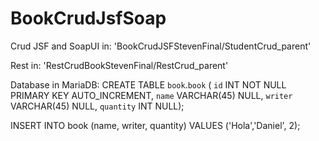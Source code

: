 # BookCrudJsfSoap
   Crud JSF and SoapUI in: 'BookCrudJSFStevenFinal/StudentCrud_parent'

   Rest in: 'RestCrudBookStevenFinal/RestCrud_parent'
    
   Database in MariaDB:
   CREATE TABLE `book`.`book` (
          `id` INT NOT NULL PRIMARY KEY AUTO_INCREMENT,
          `name` VARCHAR(45) NULL,
          `writer` VARCHAR(45) NULL,
          `quantity` INT NULL);

   INSERT INTO book (name, writer, quantity) VALUES ('Hola','Daniel', 2);
